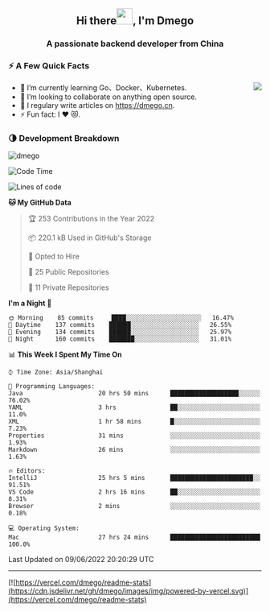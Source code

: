 <h2 align="center">Hi there<img src="https://cdn.jsdelivr.net/gh/dmego/images/img/Hi.gif" height="32" />, I'm Dmego </h2>
<h3 align="center">A passionate backend developer from China</h3>

### ⚡️ A Few Quick Facts

<img align="right" src="https://readme-stats-dmego.vercel.app/api?username=dmego&show_icons=true&icon_color=1573B3&hide_title=true&text_color=718096&bg_color=00000000&hide_border=true"/>

<ul>
    <li> 🌱 I’m currently learning Go、Docker、Kubernetes.</li>
    <li> 👯 I’m looking to collaborate on anything open source.</li>
    <li> 📝 I regulary write articles on <a href="https://dmego.cn">https://dmego.cn</a>.</li>
    <li> ⚡ Fun fact: I ❤️ 😻.</li>
</ul>

### 🌗 Development Breakdown

<img src="https://komarev.com/ghpvc/?username=dmego" alt="dmego" />

<!--START_SECTION:waka-->
![Code Time](http://img.shields.io/badge/Code%20Time-1%2C410%20hrs%203%20mins-blue)

![Lines of code](https://img.shields.io/badge/From%20Hello%20World%20I%27ve%20Written-249%20Thousand%20lines%20of%20code-blue)

**🐱 My GitHub Data** 

> 🏆 253 Contributions in the Year 2022
 > 
> 📦 220.1 kB Used in GitHub's Storage 
 > 
> 💼 Opted to Hire
 > 
> 📜 25 Public Repositories 
 > 
> 🔑 11 Private Repositories  
 > 
**I'm a Night 🦉** 

```text
🌞 Morning    85 commits     ████░░░░░░░░░░░░░░░░░░░░░   16.47% 
🌆 Daytime    137 commits    ██████░░░░░░░░░░░░░░░░░░░   26.55% 
🌃 Evening    134 commits    ██████░░░░░░░░░░░░░░░░░░░   25.97% 
🌙 Night      160 commits    ███████░░░░░░░░░░░░░░░░░░   31.01%

```


📊 **This Week I Spent My Time On** 

```text
⌚︎ Time Zone: Asia/Shanghai

💬 Programming Languages: 
Java                     20 hrs 50 mins      ███████████████████░░░░░░   76.02% 
YAML                     3 hrs               ██░░░░░░░░░░░░░░░░░░░░░░░   11.0% 
XML                      1 hr 58 mins        █░░░░░░░░░░░░░░░░░░░░░░░░   7.23% 
Properties               31 mins             ░░░░░░░░░░░░░░░░░░░░░░░░░   1.93% 
Markdown                 26 mins             ░░░░░░░░░░░░░░░░░░░░░░░░░   1.63%

🔥 Editors: 
IntelliJ                 25 hrs 5 mins       ███████████████████████░░   91.51% 
VS Code                  2 hrs 16 mins       ██░░░░░░░░░░░░░░░░░░░░░░░   8.31% 
Browser                  2 mins              ░░░░░░░░░░░░░░░░░░░░░░░░░   0.18%

💻 Operating System: 
Mac                      27 hrs 24 mins      █████████████████████████   100.0%

```


 Last Updated on 09/06/2022 20:20:29 UTC
<!--END_SECTION:waka-->

---

[![https://vercel.com/dmego/readme-stats](https://cdn.jsdelivr.net/gh/dmego/images/img/powered-by-vercel.svg)](https://vercel.com/dmego/readme-stats)

